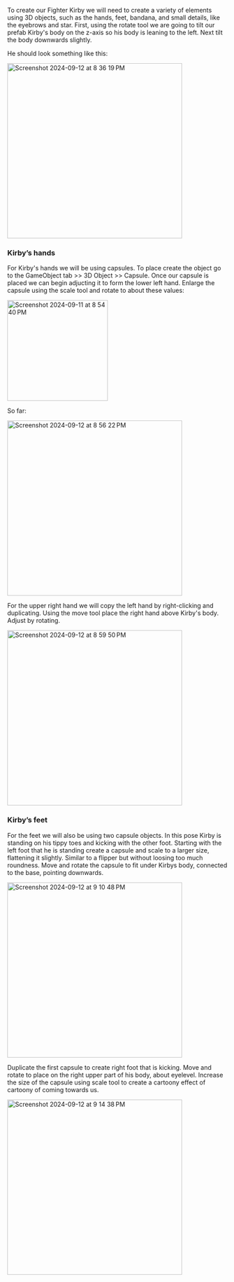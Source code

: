 
To create our Fighter Kirby we will need to create a variety of elements using 3D objects, such as the hands, feet, bandana, and small details, like the eyebrows and star. 
First, using the rotate tool we are going to tilt our prefab Kirby's body on the z-axis so his body is leaning to the left. Next tilt the body downwards slightly. 

He should look something like this:

<img width="400" alt="Screenshot 2024-09-12 at 8 36 19 PM" src="https://github.com/user-attachments/assets/d64fadee-982d-4b01-908d-e786e2f905bd">

### Kirby’s hands
For Kirby's hands we will be using capsules. To place create the object go to the GameObject tab >> 3D Object >> Capsule. Once our capsule is placed we can begin adjucting it to form the lower left hand. Enlarge the capsule using the scale tool and rotate to about these values:

<img width="230" alt="Screenshot 2024-09-11 at 8 54 40 PM" src="https://github.com/user-attachments/assets/978fe29c-fc46-4b19-beca-612129e846df">

So far:

<img width="400" alt="Screenshot 2024-09-12 at 8 56 22 PM" src="https://github.com/user-attachments/assets/f832f26d-2737-4a71-9a1c-4e522512f03a">

For the upper right hand we will copy the left hand by right-clicking and duplicating. Using the move tool place the right hand above Kirby's body. Adjust by rotating.

<img width="400" alt="Screenshot 2024-09-12 at 8 59 50 PM" src="https://github.com/user-attachments/assets/5c8e35af-549c-47c2-ab7a-0a2c337a87a9">

### Kirby’s feet

For the feet we will also be using two capsule objects. In this pose Kirby is standing on his tippy toes and kicking with the other foot. Starting with the left foot that he is standing create a capsule and scale to a larger size, flattening it slightly. Similar to a flipper but without loosing too much roundness. Move and rotate the capsule to fit under Kirbys body, connected to the base, pointing downwards. 

<img width="400" alt="Screenshot 2024-09-12 at 9 10 48 PM" src="https://github.com/user-attachments/assets/f2844ed9-1175-4c86-a1ee-ad3342e0a4b6">

Duplicate the first capsule to create right foot that is kicking. Move and rotate to place on the right upper part of his body, about eyelevel. Increase the size of the capsule using scale tool to create a cartoony effect of cartoony of coming towards us.

<img width="400" alt="Screenshot 2024-09-12 at 9 14 38 PM" src="https://github.com/user-attachments/assets/7d7fe2f0-1e1e-49cb-a9f0-b27cc0983cee">





